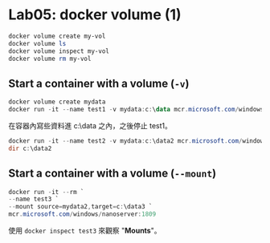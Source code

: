 ﻿# Lab05: docker volume (1)

```powershell
docker volume create my-vol
docker volume ls
docker volume inspect my-vol
docker volume rm my-vol
```

## Start a container with a volume (`-v`)

```powershell
docker volume create mydata
docker run -it --name test1 -v mydata:c:\data mcr.microsoft.com/windows/nanoserver:1809
```

在容器內寫些資料進 c:\data 之內，之後停止 test1。

```powershell
docker run -it --name test2 -v mydata:c:\data2 mcr.microsoft.com/windows/nanoserver:1809
dir c:\data2
```

## Start a container with a volume (`--mount`)

```powershell
docker run -it --rm `
--name test3 `
--mount source=mydata2,target=c:\data3 `
mcr.microsoft.com/windows/nanoserver:1809
```

使用 `docker inspect test3` 來觀察 "**Mounts**"。